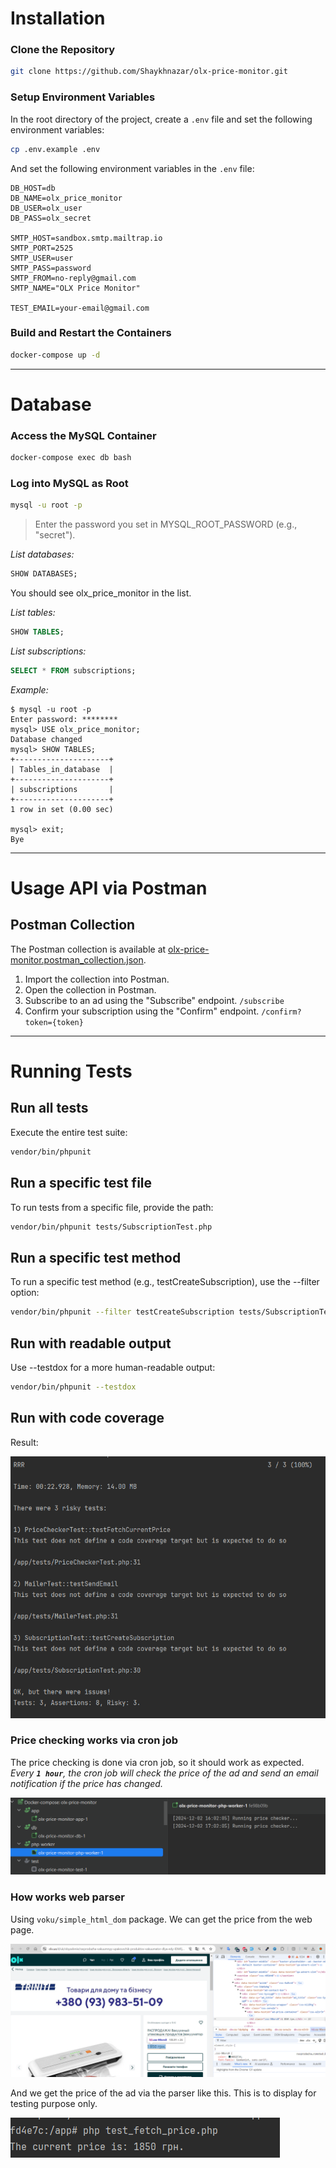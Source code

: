# Installation

### Clone the Repository

```bash
git clone https://github.com/Shaykhnazar/olx-price-monitor.git
```

### Setup Environment Variables
In the root directory of the project, create a `.env` file and set the following environment variables:

```bash
cp .env.example .env
```

And set the following environment variables in the `.env` file:
```
DB_HOST=db
DB_NAME=olx_price_monitor
DB_USER=olx_user
DB_PASS=olx_secret

SMTP_HOST=sandbox.smtp.mailtrap.io
SMTP_PORT=2525
SMTP_USER=user
SMTP_PASS=password
SMTP_FROM=no-reply@gmail.com
SMTP_NAME="OLX Price Monitor"

TEST_EMAIL=your-email@gmail.com
```


### Build and Restart the Containers

```bash
docker-compose up -d
```
<hr>

# Database

### Access the MySQL Container

```bash
docker-compose exec db bash
```

### Log into MySQL as Root
```bash
mysql -u root -p
```
>Enter the password you set in MYSQL_ROOT_PASSWORD (e.g., "secret").

*List databases:*
```sql
SHOW DATABASES;
```
You should see olx_price_monitor in the list.

*List tables:*
```sql
SHOW TABLES;
```

*List subscriptions:*
```sql
SELECT * FROM subscriptions;
```
*Example:*
```shell
$ mysql -u root -p
Enter password: ********
mysql> USE olx_price_monitor;
Database changed
mysql> SHOW TABLES;
+---------------------+
| Tables_in_database  |
+---------------------+
| subscriptions       |
+---------------------+
1 row in set (0.00 sec)

mysql> exit;
Bye
```
<hr>

# Usage API via Postman

## Postman Collection
The Postman collection is available at [olx-price-monitor.postman_collection.json](olx-price-monitor.postman_collection.json).

1. Import the collection into Postman.
2. Open the collection in Postman.
3. Subscribe to an ad using the "Subscribe" endpoint. `/subscribe`
4. Confirm your subscription using the "Confirm" endpoint. `/confirm?token={token}`

<hr>

# Running Tests

## Run all tests
Execute the entire test suite:

```bash
vendor/bin/phpunit
```

## Run a specific test file
To run tests from a specific file, provide the path:

```bash
vendor/bin/phpunit tests/SubscriptionTest.php
```

## Run a specific test method
To run a specific test method (e.g., testCreateSubscription), use the --filter option:

```bash
vendor/bin/phpunit --filter testCreateSubscription tests/SubscriptionTest.php
```

## Run with readable output
Use --testdox for a more human-readable output:

```bash
vendor/bin/phpunit --testdox
```

## Run with code coverage
Result:

![img_1.png](img_1.png)

### Price checking works via cron job
The price checking is done via cron job, so it should work as expected.
*Every **`1 hour`**, the cron job will check the price of the ad and send an email notification if the price has changed.*

![img.png](img.png)


### How works web parser
Using `voku/simple_html_dom` package. We can get the price from the web page.

![img_2.png](img_2.png)

And we get the price of the ad via the parser like this. This is to display for testing purpose only.

![img_3.png](img_3.png)
